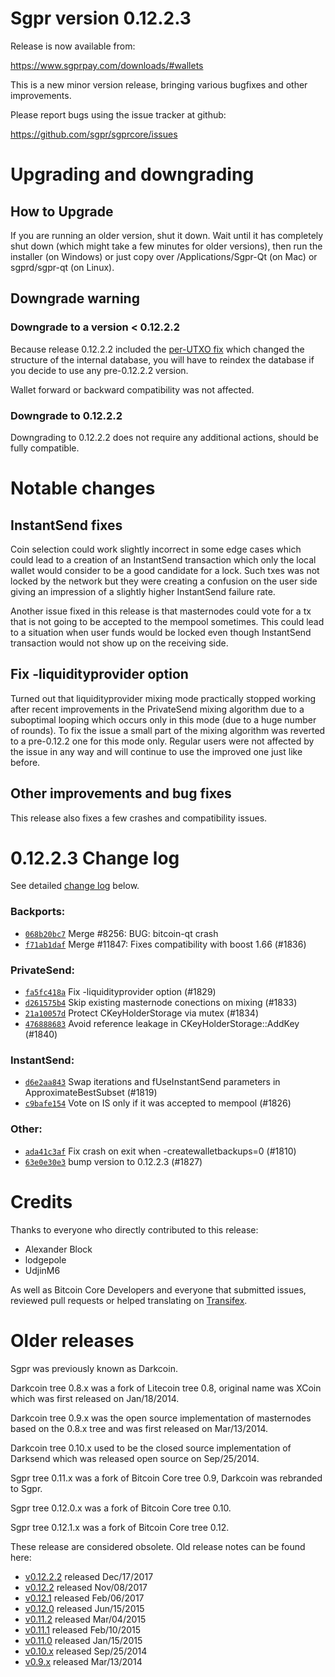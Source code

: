 Sgpr version 0.12.2.3
==========================

Release is now available from:

  <https://www.sgprpay.com/downloads/#wallets>

This is a new minor version release, bringing various bugfixes and other
improvements.

Please report bugs using the issue tracker at github:

  <https://github.com/sgpr/sgprcore/issues>


Upgrading and downgrading
=========================

How to Upgrade
--------------

If you are running an older version, shut it down. Wait until it has completely
shut down (which might take a few minutes for older versions), then run the
installer (on Windows) or just copy over /Applications/Sgpr-Qt (on Mac) or
sgprd/sgpr-qt (on Linux).

Downgrade warning
-----------------

### Downgrade to a version < 0.12.2.2

Because release 0.12.2.2 included the [per-UTXO fix](release-notes/sgpr/release-notes-0.12.2.2.md#per-utxo-fix)
which changed the structure of the internal database, you will have to reindex
the database if you decide to use any pre-0.12.2.2 version.

Wallet forward or backward compatibility was not affected.

### Downgrade to 0.12.2.2

Downgrading to 0.12.2.2 does not require any additional actions, should be
fully compatible.

Notable changes
===============

InstantSend fixes
-----------------

Coin selection could work slightly incorrect in some edge cases which could
lead to a creation of an InstantSend transaction which only the local wallet
would consider to be a good candidate for a lock. Such txes was not locked by
the network but they were creating a confusion on the user side giving an
impression of a slightly higher InstantSend failure rate.

Another issue fixed in this release is that masternodes could vote for a tx
that is not going to be accepted to the mempool sometimes. This could lead to
a situation when user funds would be locked even though InstantSend transaction
would not show up on the receiving side.

Fix -liquidityprovider option
-----------------------------

Turned out that liquidityprovider mixing mode practically stopped working after
recent improvements in the PrivateSend mixing algorithm due to a suboptimal
looping which occurs only in this mode (due to a huge number of rounds). To fix
the issue a small part of the mixing algorithm was reverted to a pre-0.12.2 one
for this mode only. Regular users were not affected by the issue in any way and
will continue to use the improved one just like before.

Other improvements and bug fixes
--------------------------------

This release also fixes a few crashes and compatibility issues.


0.12.2.3 Change log
===================

See detailed [change log](https://github.com/sgpr/sgprcore/compare/v0.12.2.2...fexchange:v0.12.2.3) below.

### Backports:
- [`068b20bc7`](https://github.com/sgpr/sgprcore/commit/068b20bc7) Merge #8256: BUG: bitcoin-qt crash
- [`f71ab1daf`](https://github.com/sgpr/sgprcore/commit/f71ab1daf) Merge #11847: Fixes compatibility with boost 1.66 (#1836)

### PrivateSend:
- [`fa5fc418a`](https://github.com/sgpr/sgprcore/commit/fa5fc418a) Fix -liquidityprovider option (#1829)
- [`d261575b4`](https://github.com/sgpr/sgprcore/commit/d261575b4) Skip existing masternode conections on mixing (#1833)
- [`21a10057d`](https://github.com/sgpr/sgprcore/commit/21a10057d) Protect CKeyHolderStorage via mutex (#1834)
- [`476888683`](https://github.com/sgpr/sgprcore/commit/476888683) Avoid reference leakage in CKeyHolderStorage::AddKey (#1840)

### InstantSend:
- [`d6e2aa843`](https://github.com/sgpr/sgprcore/commit/d6e2aa843) Swap iterations and fUseInstantSend parameters in ApproximateBestSubset (#1819)
- [`c9bafe154`](https://github.com/sgpr/sgprcore/commit/c9bafe154) Vote on IS only if it was accepted to mempool (#1826)

### Other:
- [`ada41c3af`](https://github.com/sgpr/sgprcore/commit/ada41c3af) Fix crash on exit when -createwalletbackups=0 (#1810)
- [`63e0e30e3`](https://github.com/sgpr/sgprcore/commit/63e0e30e3) bump version to 0.12.2.3 (#1827)

Credits
=======

Thanks to everyone who directly contributed to this release:

- Alexander Block
- lodgepole
- UdjinM6

As well as Bitcoin Core Developers and everyone that submitted issues,
reviewed pull requests or helped translating on
[Transifex](https://www.transifex.com/projects/p/sgpr/).


Older releases
==============

Sgpr was previously known as Darkcoin.

Darkcoin tree 0.8.x was a fork of Litecoin tree 0.8, original name was XCoin
which was first released on Jan/18/2014.

Darkcoin tree 0.9.x was the open source implementation of masternodes based on
the 0.8.x tree and was first released on Mar/13/2014.

Darkcoin tree 0.10.x used to be the closed source implementation of Darksend
which was released open source on Sep/25/2014.

Sgpr tree 0.11.x was a fork of Bitcoin Core tree 0.9,
Darkcoin was rebranded to Sgpr.

Sgpr tree 0.12.0.x was a fork of Bitcoin Core tree 0.10.

Sgpr tree 0.12.1.x was a fork of Bitcoin Core tree 0.12.

These release are considered obsolete. Old release notes can be found here:

- [v0.12.2.2](release-notes/sgpr/release-notes-0.12.2.2.md) released Dec/17/2017
- [v0.12.2](release-notes/sgpr/release-notes-0.12.2.md) released Nov/08/2017
- [v0.12.1](release-notes/sgpr/release-notes-0.12.1.md) released Feb/06/2017
- [v0.12.0](release-notes/sgpr/release-notes-0.12.0.md) released Jun/15/2015
- [v0.11.2](release-notes/sgpr/release-notes-0.11.2.md) released Mar/04/2015
- [v0.11.1](release-notes/sgpr/release-notes-0.11.1.md) released Feb/10/2015
- [v0.11.0](release-notes/sgpr/release-notes-0.11.0.md) released Jan/15/2015
- [v0.10.x](release-notes/sgpr/release-notes-0.10.0.md) released Sep/25/2014
- [v0.9.x](release-notes/sgpr/release-notes-0.9.0.md) released Mar/13/2014

